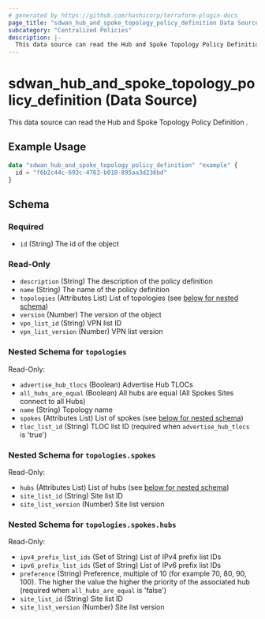 ```yaml
---
# generated by https://github.com/hashicorp/terraform-plugin-docs
page_title: "sdwan_hub_and_spoke_topology_policy_definition Data Source - terraform-provider-sdwan"
subcategory: "Centralized Policies"
description: |-
  This data source can read the Hub and Spoke Topology Policy Definition .
---
```


# sdwan_hub_and_spoke_topology_policy_definition (Data Source)

This data source can read the Hub and Spoke Topology Policy Definition .

## Example Usage

```terraform
data "sdwan_hub_and_spoke_topology_policy_definition" "example" {
  id = "f6b2c44c-693c-4763-b010-895aa3d236bd"
}
```

<!-- schema generated by tfplugindocs -->
## Schema

### Required

- `id` (String) The id of the object

### Read-Only

- `description` (String) The description of the policy definition
- `name` (String) The name of the policy definition
- `topologies` (Attributes List) List of topologies (see [below for nested schema](#nestedatt--topologies))
- `version` (Number) The version of the object
- `vpn_list_id` (String) VPN list ID
- `vpn_list_version` (Number) VPN list version

<a id="nestedatt--topologies"></a>
### Nested Schema for `topologies`

Read-Only:

- `advertise_hub_tlocs` (Boolean) Advertise Hub TLOCs
- `all_hubs_are_equal` (Boolean) All hubs are equal (All Spokes Sites connect to all Hubs)
- `name` (String) Topology name
- `spokes` (Attributes List) List of spokes (see [below for nested schema](#nestedatt--topologies--spokes))
- `tloc_list_id` (String) TLOC list ID (required when `advertise_hub_tlocs` is 'true')

<a id="nestedatt--topologies--spokes"></a>
### Nested Schema for `topologies.spokes`

Read-Only:

- `hubs` (Attributes List) List of hubs (see [below for nested schema](#nestedatt--topologies--spokes--hubs))
- `site_list_id` (String) Site list ID
- `site_list_version` (Number) Site list version

<a id="nestedatt--topologies--spokes--hubs"></a>
### Nested Schema for `topologies.spokes.hubs`

Read-Only:

- `ipv4_prefix_list_ids` (Set of String) List of IPv4 prefix list IDs
- `ipv6_prefix_list_ids` (Set of String) List of IPv6 prefix list IDs
- `preference` (String) Preference, multiple of 10 (for example 70, 80, 90, 100). The higher the value the higher the priority of the associated hub (required when `all_hubs_are_equal` is 'false')
- `site_list_id` (String) Site list ID
- `site_list_version` (Number) Site list version
